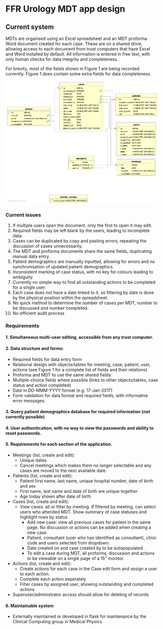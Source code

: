 # FFR Urology MDT app design

## Current system

MDTs are organised using an Excel spreadsheet and an MDT proforma Word document created for each case. 
These are on a shared drive, allowing access to each document from trust computers that have Excel and Word installed by default. 
All information is entered in free text, with only human checks for data integrity and completeness.

For brevity, most of the fields shown in Figure 1 are being recorded currently. 
Figure 1 does contain some extra fields for data completeness.  

![Figure 1: Diagram of database fields and their relationships](db_uml.png "Figure 1: Diagram of database fields and their relationships")


### Current issues

1. If multiple users open the document, only the first to open it may edit.
2. Required fields may be left blank by the users, leading to incomplete data.
3. Cases can be duplicated by copy and pasting errors, repeating the discussion of cases unnecessarily.
4. The MDT and proforma documents share the same fields, duplicating manual data entry. 
5. Patient demographics are manually inputted, allowing for errors and no synchronisation of updated patient demographics. 
6. Inconsistent marking of case status, with no key for colours leading to ambiguity.
7. Currently no simple way to find all outstanding actions to be completed for a single user.
8. Each case does not have a date linked to it, so filtering by date is done by the physical position within the spreadsheet.
9. No quick method to determine the number of cases per MDT, number to be discussed and number completed. 
10. No efficient audit process

### Requirements

#### 1. Simultaneous  multi-user editing, accessible from any trust computer.
#### 2. Data structure and forms:
  - Required fields for data entry form
  - Relational design with objects/tables for meeting, case, patient, user, actions (see Figure 1 for a complete list of fields and their relations)
  - Proforma and MDT to use the same shared fields
  - Multiple-choice fields where possible (links to other objects/tables, case status and action completed)
  - Date in DD-MMM-YYYY format (e.g. 17-Jan-2017)
  - Form validation for data format and required fields, with informative error messages.
#### 3. Query patient demographics database for required information (not currently possible)
#### 4. User authentication, with no way to view the passwords and ability to reset passwords.
#### 5. Requirements for each section of the application.
  - Meetings (list, create and edit): 
    - Unique dates
    - Cancel meetings which makes them no longer selectable and any cases are moved to the next available date. 
  - Patients (list, create and edit):
    - Patient first name, last name, unique hospital number, date of birth and sex 
    - First name, last name and date of birth are unique together
    - Age today shown after date of birth
  - Cases (list, create and edit):
    - View cases: all or filter by meeting. If filtered by meeting, can select users who attended MDT. Show summary of case statuses and highlight rows by status
	  - Add new case: view all previous cases for patient in the same page. No discussion or actions can be added when creating a new case.
	  - Patient, consultant (user who has identified as consultant), clinic code and users selected from dropdown. 
	  - Date created on and case created by to be autopopulated
	  - To edit a case during MDT, all proforma, discussion and actions to be viewable on a single page of a 15" monitor.
  - Actions (list, create and edit):
    - Create actions for each case in the Case edit form and assign a user to each action.
    - Complete each action seperately
    - Filter cases by assigned user, showing outstanding and completed actions
  - Superuser/administrator access should allow for deleting of records
#### 6. Maintainable system 
- Externally maintained or developed in flask for maintenance by the Clinical Computing group in Medical Physics
